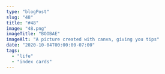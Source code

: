 ```yaml
---
type: "blogPost"
slug: "48"
title: "#48"
image: "48.png"
imageTitle: "BOOBAE"
imageAlt: "A picture created with canva, giving you tips"
date: "2020-10-04T00:00:00-07:00"
tags:
  - "life"
  - "index cards"
---
```


